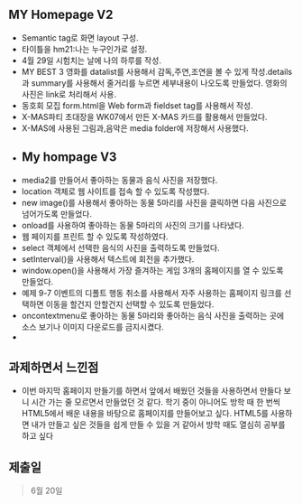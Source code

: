 ## MY Homepage V2
- Semantic tag로 화면 layout 구성.
- 타이틀을 hm21:나는 누구인가로 설정.
- 4월 29일 시험치는 날에 나의 하루를 작성.
- MY BEST 3 영화를 datalist를 사용해서 감독,주연,조연을 볼 수 있게 작성.details과 summary를 사용해서 줄거리를 누르면 세부내용이 나오도록 만들었다. 영화의 사진은 link로 처리해서 사용.
- 동호회 모집 form.html을 Web form과 fieldset tag를 사용해서 작성.
- X-MAS파티 초대장을 WK07에서 만든 X-MAS 카드를 활용해서 만들었다.
- X-MAS에 사용된 그림과,음악은 media folder에 저장해서 사용했다.
- ## My hompage V3
- media2를 만들어서 좋아하는 동물과 음식 사진을 저장했다.
- location 객체로 웹 사이트를 접속 할 수 있도록 작성했다.
- new image()를 사용해서 좋아하는 동물 5마리를 사진을 클릭하면 다음 사진으로 넘어가도록 만들었다.
- onload를 사용하여 좋아하는 동물 5마리의 사진의 크기를 나타냈다.
- 웹 페이지를 프린트 할 수 있도록 작성하였다.
- select 객체에서 선택한 음식의 사진을 출력하도록 만들었다.
- setInterval()을 사용해서 텍스트에 회전을 추가했다.
- window.open()을 사용해서 가장 즐겨하는 게임 3개의 홈페이지를 열 수 있도록 만들었다.
- 예제 9-7 이벤트의 디폴트 행동 취소를 사용해서 자주 사용하는 홈페이지 링크를 선택하면 이동을 할건지 안할건지 선택할 수 있도록 만들었다.
- oncontextmenu로 좋아하는 동물 5마리와 좋아하는 음식 사진을 출력하는 곳에 소스 보기나 이미지 다운로드를 금지시켰다.
- 

## 과제하면서 느낀점
- 이번 마지막 홈페이지 만들기를 하면서 앞에서 배웠던 것들을 사용하면서 만들다 보니 시간 가는 줄 모르면서 만들었던 것 같다. 학기 중이 아니어도 방학 때 한 번씩 HTML5에서 배운 내용을 바탕으로 홈페이지를 만들어보고 싶다. HTML5를 사용하면 내가 만들고 싶은 것들을 쉽게 만들 수 있을 거 같아서 방학 때도 열심히 공부를 하고 싶다
## 제출일
> 6월 20일
> 
